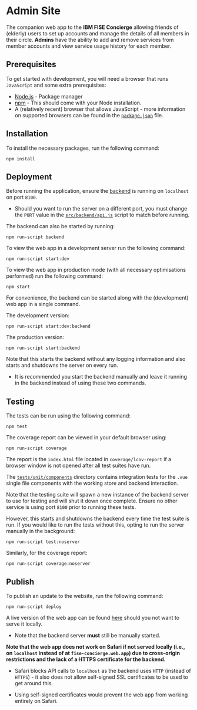 # Admin Site

The companion web app to the **IBM FISE Concierge** allowing friends of (elderly)
users to set up accounts and manage the details of all members in their circle. **Admins** have the ability to add and remove
services from member accounts and view service usage history for each member.

## Prerequisites

To get started with development, you will need a browser that runs `JavaScript` and some extra prerequisites:

- [Node.js](https://nodejs.org) - Package manager
- [npm](https://www.npmjs.com/get-npm) - This should come with your Node installation.
- A (relatively recent) browser that allows JavaScript - more information on supported browsers can be found in
  the [`package.json`](package.json#L62) file.

## Installation

To install the necessary packages, run the following command:

    npm install

## Deployment

Before running the application, ensure the
[backend](https://github.com/UCLComputerScience/COMP0016_2020_21_Team25/tree/main/Backend) is running on `localhost`
on port `8100`.

- Should you want to run the server on a different port, you must change the `PORT` value in
  the [`src/backend/api.js`](src/backend/api.js#L3) script to match before running.

The backend can also be started by running:

    npm run-script backend

To view the web app in a development server run the following command:

    npm run-script start:dev

To view the web app in production mode (with all necessary optimisations performed) run the following command:

    npm start

For convenience, the backend can be started along with the (development) web app in a single command.

The development version:

    npm run-script start:dev:backend

The production version:

    npm run-script start:backend

Note that this starts the backend without any logging information and also starts and shutdowns the server on every run.

- It is recommended you start the backend manually and leave it running in the backend instead of using these two
  commands.

## Testing

The tests can be run using the following command:

    npm test

The coverage report can be viewed in your default browser using:

    npm run-script coverage

The report is the `index.html` file located in `coverage/lcov-report` if a browser window is not opened after all test
suites have run.

The [`tests/unit/components`](tests/unit/components) directory contains integration tests for the `.vue` single file
components with the working store and backend interaction.

Note that the testing suite will spawn a new instance of the backend server to use for testing and will shut it down
once complete. Ensure no other service is using port `8100` prior to running these tests.

However, this starts and shutdowns the backend every time the test suite is run. If you would like to run the tests
without this, opting to run the server manually in the background:

    npm run-script test:noserver

Similarly, for the coverage report:

    npm run-script coverage:noserver

## Publish

To publish an update to the website, run the following command:

    npm run-script deploy

A live version of the web app can be found [here](https://fise-concierge.web.app/) should you not want to serve it
locally.

- Note that the backend server **must** still be manually started.

**Note that the web app does not work on Safari if not served locally (i.e., on `localhost` instead of
at `fise-concierge.web.app`) due to cross-origin restrictions and the lack of a HTTPS certificate for the backend.**

- Safari blocks API calls to `localhost` as the backend uses `HTTP` (instead of `HTTPS`) - it also does not allow
  self-signed SSL certificates to be used to get around this.

- Using self-signed certificates would prevent the web app from working entirely on Safari.
